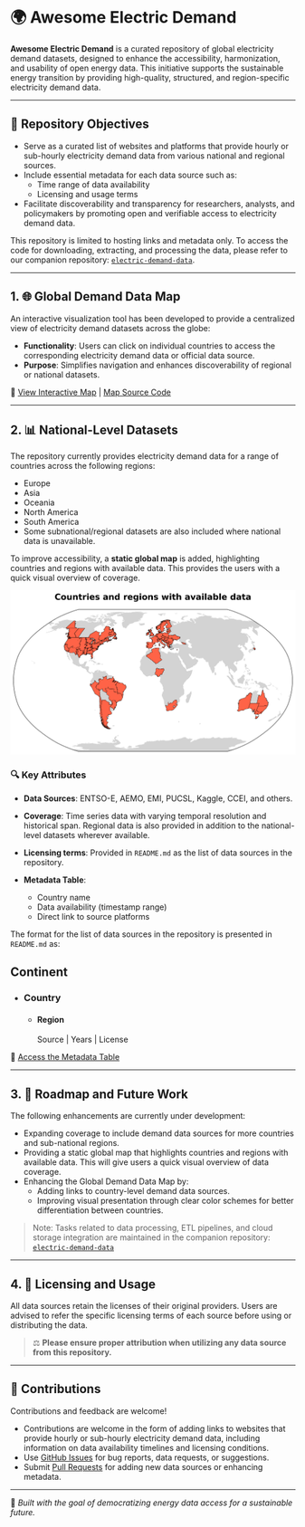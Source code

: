 # 🌍 Awesome Electric Demand

**Awesome Electric Demand** is a curated repository of global electricity demand datasets, designed to enhance the accessibility, harmonization, and usability of open energy data. This initiative supports the sustainable energy transition by providing high-quality, structured, and region-specific electricity demand data.

---

## 🎯 Repository Objectives

- Serve as a curated list of websites and platforms that provide hourly or sub-hourly electricity demand data from various national and regional sources.
- Include essential metadata for each data source such as:
  - Time range of data availability
  - Licensing and usage terms
- Facilitate discoverability and transparency for researchers, analysts, and policymakers by promoting open and verifiable access to electricity demand data.

This repository is limited to hosting links and metadata only.
To access the code for downloading, extracting, and processing the data, please refer to our companion repository: [`electric-demand-data`](https://github.com/open-energy-transition/electric-demand-data).



---

## 1. 🌐 Global Demand Data Map

An interactive visualization tool has been developed to provide a centralized view of electricity demand datasets across the globe:

- **Functionality**: Users can click on individual countries to access the corresponding electricity demand data or official data source.
- **Purpose**: Simplifies navigation and enhances discoverability of regional or national datasets.

🔗 [View Interactive Map](https://vamsipriya22.github.io/global-demand/) | [Map Source Code](https://github.com/Vamsipriya22/global-demand/tree/main)

---

## 2. 📊 National-Level Datasets

The repository currently provides electricity demand data for a range of countries across the following regions:

- Europe
- Asia
- Oceania
- North America
- South America
- Some subnational/regional datasets are also included where national data is unavailable.

To improve accessibility, a **static global map** is added, highlighting countries and regions with available data. This provides the users with a quick visual overview of coverage.


![Static Global Map](figures/available_countries.png "Countries and regions with available electricity demand data")



### 🔍 Key Attributes

- **Data Sources**: ENTSO-E, AEMO, EMI, PUCSL, Kaggle, CCEI, and others.
- **Coverage**: Time series data with varying temporal resolution and historical span. Regional data is also provided in addition to the national-level datasets wherever available.
- **Licensing terms**: Provided in `README.md` as the list of data sources in the repository.

- **Metadata Table**:
  - Country name
  - Data availability (timestamp range)
  - Direct link to source platforms

The format for the list of data sources in the repository is presented in `README.md` as:

## Continent
  - ### Country
    - #### Region
      Source | Years | License

📄 [Access the Metadata Table](https://github.com/open-energy-transition/Awesome-Electric-Demand/blob/main/demand_data_table.md)

---

## 3. 🚀 Roadmap and Future Work

The following enhancements are currently under development:

- Expanding coverage to include demand data sources for more countries and sub-national regions.
- Providing a static global map that highlights countries and regions with available data. This will give users a quick visual overview of data coverage.
- Enhancing the Global Demand Data Map by:
  - Adding links to country-level demand data sources.
  - Improving visual presentation through clear color schemes for better differentiation between countries.

> Note: Tasks related to data processing, ETL pipelines, and cloud storage integration are maintained in the companion repository: [`electric-demand-data`](https://github.com/open-energy-transition/electric-demand-data)
---

## 4. 📜 Licensing and Usage
All data sources retain the licenses of their original providers. Users are advised to refer the specific licensing terms of each source before using or distributing the data.

> ⚖️ **Please ensure proper attribution when utilizing any data source from this repository.**

---

## 🤝 Contributions

Contributions and feedback are welcome!

- Contributions are welcome in the form of adding links to websites that provide hourly or sub-hourly electricity demand data, including information on data availability timelines and licensing conditions.
- Use [GitHub Issues](https://github.com/open-energy-transition/Awesome-Electric-Demand/issues) for bug reports, data requests, or suggestions.
- Submit [Pull Requests](https://github.com/open-energy-transition/Awesome-Electric-Demand/pulls) for adding new data sources or enhancing metadata.


---

📌 *Built with the goal of democratizing energy data access for a sustainable future.*
